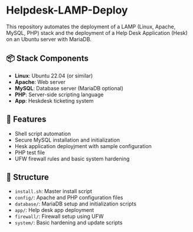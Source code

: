 
# Helpdesk-LAMP-Deploy

This repository automates the deployment of a LAMP (Linux, Apache, MySQL, PHP) stack and the deployment of a Help Desk Application (Hesk) on an Ubuntu server with MariaDB.

## 📦 Stack Components
- **Linux**: Ubuntu 22.04 (or similar)
- **Apache**: Web server
- **MySQL**: Database server (MariaDB optional)
- **PHP**: Server-side scripting language
- **App**: Heskdesk ticketing system

## 🚀 Features
- Shell script automation
- Secure MySQL installation and initialization
- Hesk application deployjment with sample configuration
- PHP test file
- UFW firewall rules and basic system hardening

## 📂 Structure
- `install.sh`: Master install script
- `config/`: Apache and PHP configuration files
- `database/`: MariaDB setup and initialization scripts
- `app/`: Help desk app deployment
- `firewall/`: Firewall setup using UFW
- `system/`: Basic hardening and update scripts

